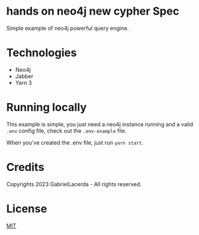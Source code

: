 # hands on neo4j new cypher Spec 

Simple example of neo4j powerful query engine.

# Technologies

* Neo4j
* Jabber
* Yarn 3

# Running locally

This example is simple, you just need a neo4j instance running and a valid `.env` config file, check out the `.env-example` file.

When you've created the .env file, just run `yarn start`.

# Credits

Copyrights 2023 GabrielLacerda - All rights reserved.

# License

[MIT](https://github.com/testingitttt/neo4j/blob/main/LICENSE)
